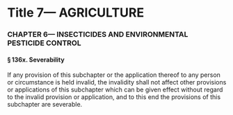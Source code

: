 
# Title 7— AGRICULTURE
### CHAPTER 6— INSECTICIDES AND ENVIRONMENTAL PESTICIDE CONTROL
#### § 136x. Severability

If any provision of this subchapter or the application thereof to any person or circumstance is held invalid, the invalidity shall not affect other provisions or applications of this subchapter which can be given effect without regard to the invalid provision or application, and to this end the provisions of this subchapter are severable.
